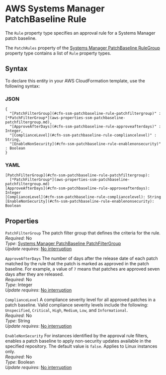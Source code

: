 # AWS Systems Manager PatchBaseline Rule<a name="aws-properties-ssm-patchbaseline-rule"></a>

<a name="aws-properties-ssm-patchbaseline-rule-description"></a>The `Rule` property type specifies an approval rule for a Systems Manager patch baseline\.

<a name="aws-properties-ssm-patchbaseline-rule-inheritance"></a> The `PatchRules` property of the [Systems Manager PatchBaseline RuleGroup](aws-properties-ssm-patchbaseline-rulegroup.md) property type contains a list of `Rule` property types\. 

## Syntax<a name="aws-properties-ssm-patchbaseline-rule-syntax"></a>

To declare this entity in your AWS CloudFormation template, use the following syntax:

### JSON<a name="aws-properties-ssm-patchbaseline-rule-syntax.json"></a>

```
{
  "[PatchFilterGroup](#cfn-ssm-patchbaseline-rule-patchfiltergroup)" : [*PatchFilterGroup*](aws-properties-ssm-patchbaseline-patchfiltergroup.md),
  "[ApproveAfterDays](#cfn-ssm-patchbaseline-rule-approveafterdays)" : Integer,
  "[ComplianceLevel](#cfn-ssm-patchbaseline-rule-compliancelevel)" : String,
  "[EnableNonSecurity](#cfn-ssm-patchbaseline-rule-enablenonsecurity)" : Boolean
}
```

### YAML<a name="aws-properties-ssm-patchbaseline-rule-syntax.yaml"></a>

```
[PatchFilterGroup](#cfn-ssm-patchbaseline-rule-patchfiltergroup): 
  [*PatchFilterGroup*](aws-properties-ssm-patchbaseline-patchfiltergroup.md)
[ApproveAfterDays](#cfn-ssm-patchbaseline-rule-approveafterdays): Integer
[ComplianceLevel](#cfn-ssm-patchbaseline-rule-compliancelevel): String
[EnableNonSecurity](#cfn-ssm-patchbaseline-rule-enablenonsecurity): Boolean
```

## Properties<a name="aws-properties-ssm-patchbaseline-rule-properties"></a>

`PatchFilterGroup`  <a name="cfn-ssm-patchbaseline-rule-patchfiltergroup"></a>
The patch filter group that defines the criteria for the rule\.  
 *Required*: No  
 *Type*: [Systems Manager PatchBaseline PatchFilterGroup](aws-properties-ssm-patchbaseline-patchfiltergroup.md)  
 *Update requires*: [No interruption](using-cfn-updating-stacks-update-behaviors.md#update-no-interrupt) 

`ApproveAfterDays`  <a name="cfn-ssm-patchbaseline-rule-approveafterdays"></a>
The number of days after the release date of each patch matched by the rule that the patch is marked as approved in the patch baseline\. For example, a value of `7` means that patches are approved seven days after they are released\.  
 *Required*: No  
 *Type*: Integer  
 *Update requires*: [No interruption](using-cfn-updating-stacks-update-behaviors.md#update-no-interrupt) 

`ComplianceLevel`  <a name="cfn-ssm-patchbaseline-rule-compliancelevel"></a>
A compliance severity level for all approved patches in a patch baseline\. Valid compliance severity levels include the following: `Unspecified`, `Critical`, `High`, `Medium`, `Low`, and `Informational`\.  
 *Required*: No  
 *Type*: String  
 *Update requires*: [No interruption](using-cfn-updating-stacks-update-behaviors.md#update-no-interrupt) 
 
`EnableNonSecurity`  <a name="cfn-ssm-patchbaseline-rule-enablenonsecurity"></a>
For instances identified by the approval rule filters, enables a patch baseline to apply non-security updates available in the specified repository\. The default value is `false`\. Applies to Linux instances only\.   
 *Required*: No  
 *Type*: Boolean  
 *Update requires*: [No interruption](using-cfn-updating-stacks-update-behaviors.md#update-no-interrupt) 
